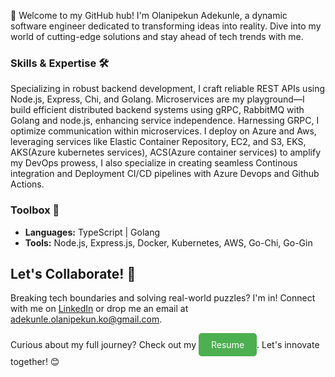 🚀 Welcome to my GitHub hub! I'm Olanipekun Adekunle, a dynamic software engineer dedicated to transforming ideas into reality. Dive into my world of cutting-edge solutions and stay ahead of tech trends with me.

### Skills & Expertise 🛠️

Specializing in robust backend development, I craft reliable REST APIs using Node.js, Express, Chi, and Golang. Microservices are my playground—I build efficient distributed backend systems using gRPC, RabbitMQ with Golang and node.js, enhancing service independence. Harnessing GRPC, I optimize communication within microservices. 
 I deploy on Azure and Aws, leveraging services like Elastic Container Repository, EC2, and S3, EKS, AKS(Azure kubernetes services), ACS(Azure container services) to amplify my DevOps prowess, I also specialize in creating seamless Continous integration and Deployment CI/CD pipelines with Azure Devops and Github Actions.


### Toolbox 🧰

- **Languages:** TypeScript | Golang
- **Tools:** Node.js, Express.js, Docker, Kubernetes, AWS, Go-Chi, Go-Gin

## Let's Collaborate! 🤝

Breaking tech boundaries and solving real-world puzzles? I'm in! Connect with me on [LinkedIn](https://www.linkedin.com/in/kunle-olanipekun-555764225/) or drop me an email at adekunle.olanipekun.ko@gmail.com.

Curious about my full journey? Check out my 
<a href="https://phonethbucket.s3.amazonaws.com/ResumeIV.pdf" style="background-color: #4CAF50; color: white; padding: 10px 20px; text-align: center; text-decoration: none; display: inline-block; border-radius: 5px;">
    Resume
</a>. Let's innovate together! 😊
